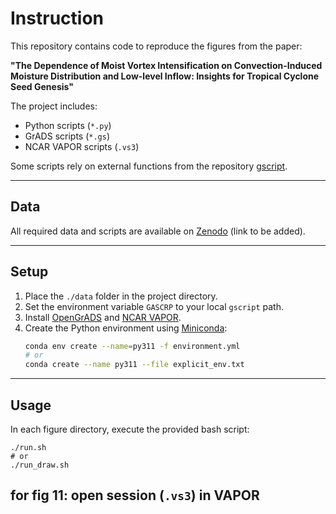 # Instruction

This repository contains code to reproduce the figures from the paper:

**"The Dependence of Moist Vortex Intensification on Convection-Induced Moisture Distribution and Low-level Inflow: Insights for Tropical Cyclone Seed Genesis"**

The project includes:
- Python scripts (`*.py`)
- GrADS scripts (`*.gs`)
- NCAR VAPOR scripts (`.vs3`)

Some scripts rely on external functions from the repository [gscript](https://github.com/kodamail/gscript).

---

## Data

All required data and scripts are available on [Zenodo](#) (link to be added).

---

## Setup

1. Place the `./data` folder in the project directory.
2. Set the environment variable `GASCRP` to your local `gscript` path.
3. Install [OpenGrADS](http://opengrads.org) and [NCAR VAPOR](https://www.vapor.ucar.edu).
4. Create the Python environment using [Miniconda](https://docs.conda.io/en/latest/miniconda.html):  
   ```bash
   conda env create --name=py311 -f environment.yml
   # or 
   conda create --name py311 --file explicit_env.txt
   ```

--- 

## Usage
   In each figure directory, execute the provided bash script:
   ```
   ./run.sh
   # or
   ./run_draw.sh
   ```

   for fig 11:
   open session (`.vs3`) in VAPOR
---
